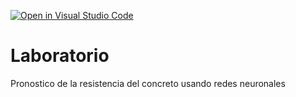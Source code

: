 [![Open in Visual Studio Code](https://classroom.github.com/assets/open-in-vscode-c66648af7eb3fe8bc4f294546bfd86ef473780cde1dea487d3c4ff354943c9ae.svg)](https://classroom.github.com/online_ide?assignment_repo_id=9368750&assignment_repo_type=AssignmentRepo)
# Laboratorio
Pronostico de la resistencia del concreto usando redes neuronales
